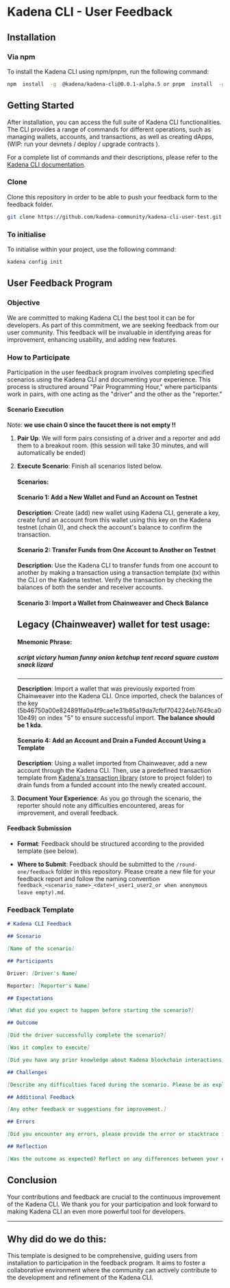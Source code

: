 # Kadena CLI - User Feedback

## Installation

### Via npm

To install the Kadena CLI using npm/pnpm, run the following command:

```bash
npm  install  -g  @kadena/kadena-cli@0.0.1-alpha.5 or pnpm  install  -g  @kadena/kadena-cli@0.0.1-alpha.5
```


## Getting Started

After installation, you can access the full suite of Kadena CLI functionalities. The CLI provides a range of commands for different operations, such as managing wallets, accounts, and transactions, as well as creating dApps, (WIP: run your devnets / deploy / upgrade contracts ).

For a complete list of commands and their descriptions, please refer to the [Kadena CLI documentation](https://github.com/kadena-community/kadena.js/blob/main/packages/tools/kadena-cli/README.md).

### Clone
Clone this repository in order to be able to push your feedback form to the feedback folder.

```bash
git clone https://github.com/kadena-community/kadena-cli-user-test.git
```


### To initialise 

To initialise within your project, use the following command:

```bash
kadena config init
```



## User Feedback Program

### Objective

We are committed to making Kadena CLI the best tool it can be for developers. As part of this commitment, we are seeking feedback from our user community. This feedback will be invaluable in identifying areas for improvement, enhancing usability, and adding new features.

### How to Participate

Participation in the user feedback program involves completing specified scenarios using the Kadena CLI and documenting your experience. This process is structured around "Pair Programming Hour," where participants work in pairs, with one acting as the "driver" and the other as the "reporter."

#### Scenario Execution

Note: **we use chain 0 since the faucet there is not empty !!**

1.  **Pair Up**: We will form pairs consisting of a driver and a reporter and add them to a breakout room. (this session will take 30 minutes, and will automatically be ended)

2.  **Execute Scenario**: Finish all scenarios listed below.

    #### Scenarios:

    #### Scenario 1: Add a New Wallet and Fund an Account on Testnet

    **Description**: Create (add) new wallet using Kadena CLI, generate a key, create fund an account from this wallet using this key on the Kadena testnet (chain 0), and check the account's balance to confirm the transaction.


    #### Scenario 2: Transfer Funds from One Account to Another on Testnet

    **Description**: Use the Kadena CLI to transfer funds from one account to another by making a transaction using a transaction template (tx) within the CLI on the Kadena testnet. Verify the transaction by checking the balances of both the sender and receiver accounts.

    #### Scenario 3: Import a Wallet from Chainweaver and Check Balance

    ## **Legacy (Chainweaver) wallet for test usage:**

    #### Mnemonic Phrase:

    ##### script victory human funny onion ketchup tent record square custom snack lizard

    ***

    **Description**:
    Import a wallet that was previously exported from Chainweaver into the Kadena CLI.
    Once imported, check the balances of the key (5b46750a00e824891fa0a4f9cae1e31b85a19da7cfbf704224eb7649ca010e49) on index "5" to ensure successful import.
    **The balance should be 1 kda**.

    #### Scenario 4: Add an Account and Drain a Funded Account Using a Template

    **Description**: Using a wallet imported from Chainweaver, add a new account through the Kadena CLI. Then, use a predefined transaction template from [Kadena's transaction library](https://github.com/kadena-io/txlib/blob/master/drain.ktpl) (store to project folder) to drain funds from a funded account into the newly created account.

4.  **Document Your Experience**: As you go through the scenario, the reporter should note any difficulties encountered, areas for improvement, and overall feedback.

#### Feedback Submission

- **Format**: Feedback should be structured according to the provided template (see below).

- **Where to Submit**: Feedback should be submitted to the `/round-one/feedback` folder in this repository. Please create a new file for your feedback report and follow the naming convention `feedback_<scenario_name>_<date>(_user1_user2_or when anonymous leave empty).md`.

### Feedback Template

```markdown
# Kadena CLI Feedback

## Scenario

[Name of the scenario]

## Participants

Driver: [Driver's Name]

Reporter: [Reporter's Name]

## Expectations

[What did you expect to happen before starting the scenario?]

## Outcome

[Did the driver successfully complete the scenario?]

[Was it complex to execute]

[Did you have any prior knowledge about Kadena blockchain interactions]

## Challenges

[Describe any difficulties faced during the scenario. Please be as explicit as possible]

## Additional Feedback

[Any other feedback or suggestions for improvement.]

## Errors

[Did you encounter any errors, please provide the error or stacktrace if any given]

## Reflection

[Was the outcome as expected? Reflect on any differences between your expectations and the actual outcome.]
```

## Conclusion

Your contributions and feedback are crucial to the continuous improvement of the Kadena CLI. We thank you for your participation and look forward to making Kadena CLI an even more powerful tool for developers.

---

## Why did do we do this:

This template is designed to be comprehensive, guiding users from installation to participation in the feedback program. It aims to foster a collaborative environment where the community can actively contribute to the development and refinement of the Kadena CLI.
